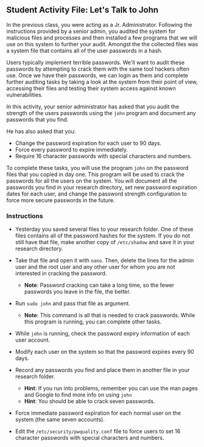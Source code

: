 ## Student Activity File: Let's Talk to John

In the previous class, you were acting as a Jr. Administrator. Following the instructions provided by a senior admin, you audited the system for malicious files and processes and then installed a few programs that we will use on this system to further your audit. Amongst the the collected files was a system file that contains all of the user passwords in a hash.

Users typically implement terrible passwords. We'll want to audit these passwords by attempting to crack them with the same tool hackers often use. Once we have their passwords, we can login as them and complete further auditing tasks by taking a look at the system from their point of view, accessing their files and testing their system access against known vulnerabilities.

In this activity, your senior administrator has asked that you audit the strength of the users passwords using the `john` program and document any passwords that you find.

He has also asked that you:
  - Change the password expiration for each user to 90 days.
  - Force every password to expire immediately.
  - Require 16 character passwords with special characters and numbers.

To complete these tasks, you will use the program `john` on the password files that you copied in day one. This program will be used to crack the passwords for all the users on the system. You will document all the passwords you find in your research directory, set new password expiration dates for each user, and change the password strength configuration to force more secure passwords in the future.

### Instructions

- Yesterday you saved several files to your research folder. One of these files contains all of the password hashes for the system. If you do not still have that file, make another copy of `/etc/shadow` and save it in your research directory.

- Take that file and open it with `nano`. Then, delete the lines for the admin user and the root user and any other user for whom you are not interested in cracking the password.
  - **Note**: Password cracking can take a long time, so the fewer passwords you leave in the file, the better.

- Run `sudo john` and pass that file as argument.
  - **Note**: This command is all that is needed to crack passwords. While this program is running, you can complete other tasks.

- While `john` is running, check the password expiry information of each user account.

- Modify each user on the system so that the password expires every 90 days.

- Record any passwords you find and place them in another file in your research folder.

  - **Hint**: If you run into problems, remember you can use the man pages and Google to find more info on using `john`
  - **Hint**: You should be able to crack seven passwords.

- Force immediate password expiration for each normal user on the system (the same seven accounts).

- Edit the `/etc/security/pwquality.conf` file to force users to set 16 character passwords with special characters and numbers.
